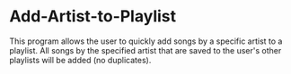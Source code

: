 # Add-Artist-to-Playlist
This program allows the user to quickly add songs by a specific artist to a playlist. All songs by the specified artist that are saved to the user's other playlists will be added (no duplicates).

